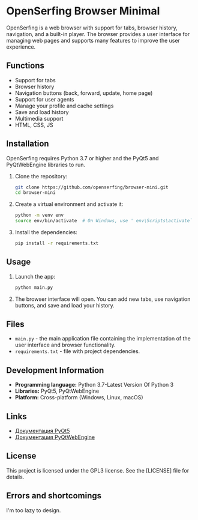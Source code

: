 # OpenSerfing Browser Minimal

OpenSerfing is a web browser with support for tabs, browser history, navigation, and a built-in player. The browser provides a user interface for managing web pages and supports many features to improve the user experience.

## Functions

- Support for tabs
- Browser history
- Navigation buttons (back, forward, update, home page)
- Support for user agents
- Manage your profile and cache settings
- Save and load history
- Multimedia support
- HTML, CSS, JS

## Installation

OpenSerfing requires Python 3.7 or higher and the PyQt5 and PyQtWebEngine libraries to run.

1. Clone the repository:

    ```bash
    git clone https://github.com/openserfing/browser-mini.git
    cd browser-mini
    ```

2. Create a virtual environment and activate it:

    ```bash
    python -m venv env
    source env/bin/activate  # On Windows, use ' env\Scripts\activate`
    ```

3. Install the dependencies:

    ```bash
    pip install -r requirements.txt
    ```

## Usage

1. Launch the app:

    ```bash
    python main.py
    ```

2. The browser interface will open. You can add new tabs, use navigation buttons, and save and load your history.

## Files

- `main.py` - the main application file containing the implementation of the user interface and browser functionality.
- `requirements.txt` - file with project dependencies.

## Development Information

- **Programming language:** Python 3.7-Latest Version Of Python 3
- **Libraries:** PyQt5, PyQtWebEngine
- **Platform:** Cross-platform (Windows, Linux, macOS)

## Links

- [Документация PyQt5](https://www.riverbankcomputing.com/software/pyqt/intro)
- [Документация PyQtWebEngine](https://www.riverbankcomputing.com/software/pyqtwebengine/)

## License

This project is licensed under the GPL3 license. See the [LICENSE] file for details.

## Errors and shortcomings
I'm too lazy to design.
